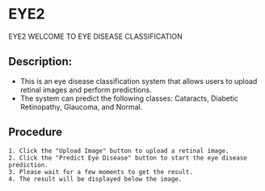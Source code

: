 # EYE2
EYE2
WELCOME TO EYE DISEASE CLASSIFICATION

## Description:
- This is an eye disease classification system that allows users to upload retinal images and perform predictions.
- The system can predict the following classes: Cataracts, Diabetic Retinopathy, Glaucoma, and Normal.


## Procedure
    1. Click the "Upload Image" button to upload a retinal image.
    2. Click the "Predict Eye Disease" button to start the eye disease prediction.
    3. Please wait for a few moments to get the result.
    4. The result will be displayed below the image.
